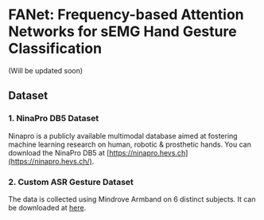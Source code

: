 # FANet: Frequency-based Attention Networks for sEMG Hand Gesture Classification

(Will be updated soon)

## Dataset

### 1. NinaPro DB5 Dataset

Ninapro is a publicly available multimodal database aimed at fostering machine learning research on human, robotic & prosthetic hands.
You can download the NinaPro DB5 at [https://ninapro.hevs.ch](https://ninapro.hevs.ch/).

### 2. Custom ASR Gesture Dataset

The data is collected using Mindrove Armband on 6 distinct subjects. It can be downloaded at [here](https://www.dropbox.com/scl/fi/gl1ez27x2b51dxbdd69ta/Custom-ASR-Gesture.zip?rlkey=lloe5fz7bjx1w8j6sookv3o8u&st=bzw8ch77&dl=0).


